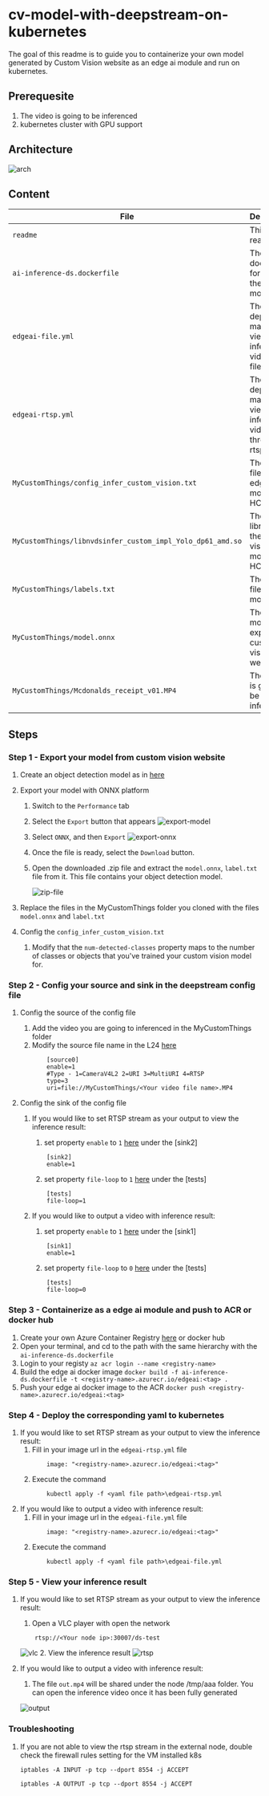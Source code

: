 # cv-model-with-deepstream-on-kubernetes

The goal of this readme is to guide you to containerize your own model generated by Custom Vision website as an edge ai module and run on kubernetes. 

## Prerequesite
1. The video is going to be inferenced
2. kubernetes cluster with GPU support

## Architecture

![arch](docs/images/arch-1.png)

## Content
| File             | Description                                                   |
|-------------------------|---------------------------------------------------------------|
| `readme`    | This readme file |
| `ai-inference-ds.dockerfile`    | The dockerfile for building the edge-ai module |
| `edgeai-file.yml`    | The k8s deployment manifest for viewing the inference video as a file |
| `edgeai-rtsp.yml`    | The k8s deployment manifest for viewing the inference video through rtsp stream |
| `MyCustomThings/config_infer_custom_vision.txt`    | The config file for edge ai module for HCI |
| `MyCustomThings/libnvdsinfer_custom_impl_Yolo_dp61_amd.so`    | The parser library of the custom vision model for HCI VM |
| `MyCustomThings/labels.txt`    | The labels file of the model|
| `MyCustomThings/model.onnx`    | The onnx model export from custom vision website  |
| `MyCustomThings/Mcdonalds_receipt_v01.MP4`    | The video is going to be inferenced |

## Steps
### Step 1 - Export your model from custom vision website
1. Create an object detection model as in [here](https://docs.microsoft.com/en-us/azure/cognitive-services/custom-vision-service/get-started-build-detector)

2. Export your model with ONNX platform
   1. Switch to the `Performance` tab
   2. Select the `Export` button that appears
      ![export-model](docs/images/export-model.png)
   3. Select `ONNX`, and then `Export`
      ![export-onnx](docs/images/export-onnx.png)
   4. Once the file is ready, select the `Download` button. 
   5. Open the downloaded .zip file and extract the `model.onnx`, `label.txt` file from it. This file contains your object detection model.
   
      ![zip-file](docs/images/zip-file.png)
3. Replace the files in the MyCustomThings folder you cloned with the files `model.onnx` and `label.txt` 
4. Config the `config_infer_custom_vision.txt`
   1. Modify that the `num-detected-classes` property maps to the number of classes or objects that you've trained your custom vision model for.  

### Step 2 - Config your source and sink in the deepstream config file
1. Config the source of the config file
   1.  Add the video you are going to inferenced in the MyCustomThings folder
   2.  Modify the source file name in the L24 [here](https://github.com/leannhuang/cv-model-with-deepstream-on-AKS4HCI/blob/main/MyCustomThings/source4_1080p_dec_infer-resnet_tracker_sgie_tiled_display_int8.txt#L24)
        ```
            [source0]
            enable=1
            #Type - 1=CameraV4L2 2=URI 3=MultiURI 4=RTSP
            type=3
            uri=file://MyCustomThings/<Your video file name>.MP4
        ```

2. Config the sink of the config file
   1. If you would like to set RTSP stream as your output to view the inference result:
      1. set property `enable` to `1` [here](https://github.com/leannhuang/cv-model-with-deepstream-on-AKS4HCI/blob/main/MyCustomThings/source4_1080p_dec_infer-resnet_tracker_sgie_tiled_display_int8.txt#L62) under the [sink2]
        ```
            [sink2]
            enable=1
        ```
      2. set property `file-loop` to `1` [here](https://github.com/leannhuang/cv-model-with-deepstream-on-AKS4HCI/blob/main/MyCustomThings/source4_1080p_dec_infer-resnet_tracker_sgie_tiled_display_int8.txt#L174) under the [tests]
        ```
            [tests]
            file-loop=1
        ```
   
   2. If you would like to output a video with inference result:
      1. set property `enable` to `1` [here](https://github.com/leannhuang/cv-model-with-deepstream-on-AKS4HCI/blob/main/MyCustomThings/source4_1080p_dec_infer-resnet_tracker_sgie_tiled_display_int8.txt#L43) under the [sink1]
        ```
            [sink1]
            enable=1
        ```
      2. set property `file-loop` to `0` [here](https://github.com/leannhuang/cv-model-with-deepstream-on-AKS4HCI/blob/main/MyCustomThings/source4_1080p_dec_infer-resnet_tracker_sgie_tiled_display_int8.txt#L174) under the [tests]
        ```
            [tests]
            file-loop=0
        ```

### Step 3 - Containerize as a edge ai module and push to ACR or docker hub
1. Create your own Azure Container Registry [here](https://learn.microsoft.com/en-us/azure/container-registry/container-registry-get-started-portal?tabs=azure-cli) or docker hub
2. Open your terminal, and cd to the path with the same hierarchy with the `ai-inference-ds.dockerfile`
3. Login to your registy
        ```
            az acr login --name <registry-name>
        ```
4. Build the edge ai docker image
        ```
            docker build -f ai-inference-ds.dockerfile -t <registry-name>.azurecr.io/edgeai:<tag> .
        ```
5. Push your edge ai docker image to the ACR
        ```
            docker push <registry-name>.azurecr.io/edgeai:<tag>
        ```

### Step 4 - Deploy the corresponding yaml to kubernetes
1. If you would like to set RTSP stream as your output to view the inference result:
   1. Fill in your image url in the `edgeai-rtsp.yml` file
        ```
            image: "<registry-name>.azurecr.io/edgeai:<tag>"
        ```
   2. Execute the command
        ```
            kubectl apply -f <yaml file path>\edgeai-rtsp.yml
        ```
2. If you would like to output a video with inference result:
   1. Fill in your image url in the `edgeai-file.yml` file
        ```
            image: "<registry-name>.azurecr.io/edgeai:<tag>"
        ```
   2. Execute the command
        ```
            kubectl apply -f <yaml file path>\edgeai-file.yml
        ```

### Step 5 - View your inference result
1. If you would like to set RTSP stream as your output to view the inference result:
   1. Open a VLC player with open the network
    ```
        rtsp://<Your node ip>:30007/ds-test
    ```
    ![vlc](docs/images/vlc-player.png)
   2. View the inference result
    ![rtsp](docs/images/rtsp-result.png)
    
2. If you would like to output a video with inference result:
   1. The file `out.mp4` will be shared under the node /tmp/aaa folder. You can open the inference video once it has been fully generated
   
    ![output](docs/images/output.png)

### Troubleshooting
1. If you are not able to view the rtsp stream in the external node, double check the firewall rules setting for the VM installed k8s
    ```
    iptables -A INPUT -p tcp --dport 8554 -j ACCEPT
    ```

    ```
    iptables -A OUTPUT -p tcp --dport 8554 -j ACCEPT
    ```